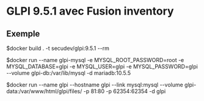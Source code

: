 # GLPI 9.5.1 avec Fusion inventory

## Exemple

$docker build . -t secudev/glpi:9.5.1 --rm

$docker run --name glpi-mysql  -e MYSQL_ROOT_PASSWORD=root -e MYSQL_DATABASE=glpi -e MYSQL_USER=glpi -e MYSQL_PASSWORD=glpi --volume glpi-db:/var/lib/mysql  -d mariadb:10.5.5

$docker run --name glpi --hostname glpi --link mysql:mysql --volume glpi-data:/var/www/html/glpi/files/ -p 81:80 -p 62354:62354  -d glpi
